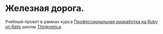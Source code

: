 # Железная дорога.

Учебный проект в рамках курса [Профессиональная разработка на Ruby on Rails](https://thinknetica.com/ruby_on_rails]) школы [Thinknetica](https://thinknetica.com).
